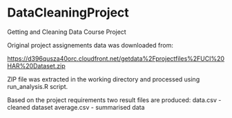 # DataCleaningProject
Getting and Cleaning Data Course Project

Original project assignements data was downloaded from:

 https://d396qusza40orc.cloudfront.net/getdata%2Fprojectfiles%2FUCI%20HAR%20Dataset.zip 
 
ZIP file was extracted in the working directory and processed using run_analysis.R script.

Based on the project requirements two result files are produced:
  data.csv - cleaned dataset
  average.csv - summarised data

